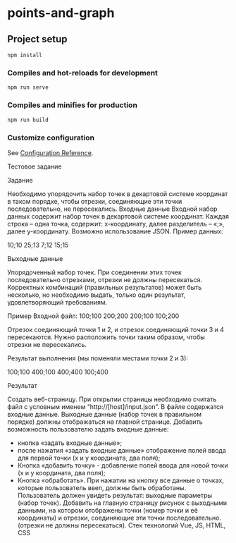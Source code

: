 # points-and-graph

## Project setup

```
npm install
```

### Compiles and hot-reloads for development

```
npm run serve
```

### Compiles and minifies for production

```
npm run build
```

### Customize configuration

See [Configuration Reference](https://cli.vuejs.org/config/).

Тестовое задание

Задание

Необходимо упорядочить набор точек в декартовой системе координат в таком порядке, чтобы отрезки, соединяющие эти точки последовательно, не пересекались.
Входные данные
Входной набор данных содержит набор точек в декартовой системе координат. Каждая строка – одна точка, содержит: х-координату, далее разделитель – «;», далее y-координату. Возможно использование JSON. Пример данных:

10;10
25;13
7;12
15;15

Выходные данные

Упорядоченный набор точек. При соединении этих точек последовательно отрезками, отрезки не должны пересекаться. Корректных комбинаций (правильных результатов) может быть несколько, но необходимо выдать, только один результат, удовлетворяющий требованиям.

Пример
Входной файл:
100;100
200;200
200;100
100;200

Отрезок соединяющий точки 1 и 2, и отрезок соединяющий точки 3 и 4 пересекаются. Нужно расположить точки таким образом, чтобы отрезки не пересекались.

Результат выполнения (мы поменяли местами точки 2 и 3):

100;100
400;100
400;400
100;400

Результат

Создать веб-страницу. При открытии страницы необходимо считать файл с условным именем “http://[host]/input.json”. В файле содержатся входные данные. Выходные данные (набор точек в правильном порядке) должны отображаться на главной странице.
Добавить возможность пользователю задать входные данные:

- кнопка «задать входные данные»;
- после нажатия «задать входные данные» отображение полей ввода для первой точки (x и y координата, два поля);
- Кнопка «добавить точку» - добавление полей ввода для новой точки (x и y координата, два поля);
- Кнопка «обработать». При нажатии на кнопку все данные о точках, которые пользователь ввел, должны быть обработаны. Пользователь должен увидеть результат: выходные параметры (набор точек).
  Добавить на главную страницу рисунок с выходными данными, на котором отображены точки (номер точки и её координаты) и отрезки, соединяющие эти точки последовательно. (отрезки не должны пересекаться).
  Стек технологий
  Vue, JS, HTML, CSS
